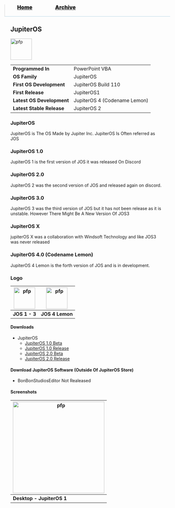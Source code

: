 <blockquote style="background: #0000;border-bottom: 1px solid #B2D2E1;height: 30px;margin: 0 -20px 20px;padding: 0px 20px 9px 40px;">
  <p style=""><a href="https://hexa-one.github.io/pptos-wiki/" style="font-size: 17px;font-weight: 900;font-style: normal;text-shadow: rgba(255,255,255,0.9) 0 1px 0;">Home</a>&nbsp;&nbsp;&nbsp;&nbsp;&nbsp;&nbsp;&nbsp;&nbsp;&nbsp;&nbsp;&nbsp;&nbsp;&nbsp;&nbsp;&nbsp;&nbsp;&nbsp;&nbsp;
    <a href="https://hexa-one.github.io/pptos-wiki/archive/" style="font-size: 17px;font-weight: 900;font-style: normal;text-shadow: rgba(255,255,255,0.9) 0 1px 0;">Archive</a>
  </p>
</blockquote>

## JupiterOS

<a href="https://user-images.githubusercontent.com/86305611/135739394-45f798fb-d768-4b29-b6d4-a2d6ec59e05b.png"><img height="70" alt="pfp" src="https://user-images.githubusercontent.com/86305611/135739394-45f798fb-d768-4b29-b6d4-a2d6ec59e05b.png" /></a>

|                           |                               |
| ------------------------- | ----------------------------- |
| **Programmed In**         | PowerPoint VBA                |
| **OS Family**             | JupiterOS                     |
| **First OS Development**  | JupiterOS Build 110           |
| **First Release**         | JupiterOS1                    |
| **Latest OS Development** | JupiterOS 4 (Codename Lemon)  |
| **Latest Stable Release** | JupiterOS 2                   |

### JupiterOS

JupiterOS is The OS Made by Jupiter Inc. JupiterOS Is Often referred as JOS

### JupiterOS 1.0

JupiterOS 1 is the first version of JOS it was released On Discord

### JupiterOS 2.0

JupiterOS 2 was the second version of JOS and released again on discord.

### JupiterOS 3.0

JupiterOS 3 was the third version of JOS but it has not been release as it is unstable. However There Might Be A New Version Of JOS3

### JupiterOS X

jupiterOS X was a collaboration with Windsoft Technology and like JOS3 was never released

### JupiterOS 4.0 (Codename Lemon)

JupiterOS 4 Lemon is the forth version of JOS and is in development.

### Logo

| <a href="https://user-images.githubusercontent.com/86305611/135739320-d0439157-7a31-47c7-8353-43522969396f.png"><img height="70" alt="pfp" src="https://user-images.githubusercontent.com/86305611/135739320-d0439157-7a31-47c7-8353-43522969396f.png" /></a> | <a href="https://user-images.githubusercontent.com/86305611/135739394-45f798fb-d768-4b29-b6d4-a2d6ec59e05b.png"><img height="70" alt="pfp" src="https://user-images.githubusercontent.com/86305611/135739394-45f798fb-d768-4b29-b6d4-a2d6ec59e05b.png" /></a> |
|-|-|
| **JOS 1 - 3** | **JOS 4 Lemon** |

#### Downloads

- JupiterOS
  - [JupiterOS 1.0 Beta](https://github.com/hexa-one/pptos-wiki/raw/gh-pages/files/Jupiter_OS/Build_411_Public_Beta.ppsx)
  - [JupiterOS 1.0 Release](https://github.com/hexa-one/pptos-wiki/raw/gh-pages/files/Jupiter_OS/Build_511_Public_Release.ppsx)
  - [JupiterOS 2.0 Beta](https://github.com/hexa-one/pptos-wiki/raw/gh-pages/files/Jupiter_OS/Build_521_Public_Beta.ppsx)
  - [JupiterOS 2.0 Release](https://github.com/hexa-one/pptos-wiki/raw/gh-pages/files/Jupiter_OS/Build_621_Release.ppsx)

#### Download JupiterOS Software (Outside Of JupiterOS Store)

- BonBonStudiosEditor
  Not Realeased


#### Screenshots

| <a href="https://user-images.githubusercontent.com/58103738/134953017-8e20494a-3a34-4d2f-a2fa-371c8635e2ba.png"><img height="300" alt="pfp" src="https://user-images.githubusercontent.com/58103738/134953017-8e20494a-3a34-4d2f-a2fa-371c8635e2ba.png" /></a> |
| - |
| **Desktop - JupiterOS 1** |

<body style="background-image: url(https://raw.githubusercontent.com/hexa-one/pptos-wiki/gh-pages/assets/background/background.png);background-repeat: no-repeat;background-attachment: fixed;background-size: cover;">
